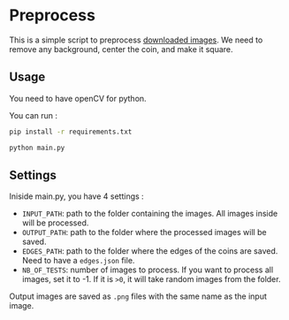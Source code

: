 # Preprocess

This is a simple script to preprocess [downloaded images](https://github.com/seba1204/coin-scraper).
We need to remove any background, center the coin, and make it square.

## Usage

You need to have openCV for python.

You can run :

```bash
pip install -r requirements.txt
```

```bash
python main.py
```

## Settings

Iniside main.py, you have 4 settings :

- `INPUT_PATH`: path to the folder containing the images. All images inside will be processed.
- `OUTPUT_PATH`: path to the folder where the processed images will be saved.
- `EDGES_PATH`: path to the folder where the edges of the coins are saved. Need to have a `edges.json` file.
- `NB_OF_TESTS`: number of images to process. If you want to process all images, set it to -1. If it is `>0`, it will take random images from the folder.

Output images are saved as `.png` files with the same name as the input image.
